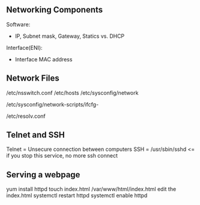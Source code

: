 ## Networking Components
Software:
- IP, Subnet mask, Gateway, Statics vs. DHCP

Interface(ENI):
- Interface MAC address

## Network Files
<!--  The Name Service Switch (NSS) configuration file configs how to obtain
name-service information in a range of categories, and in what
order.  Each category of information is identified by a database
name. ie. file, AD -->
/etc/nsswitch.conf 
/etc/hosts <!-- map a domain to an IP address-->
/etc/sysconfig/network 
<!-- ifcfg = interface config -->
<!-- static vs. DHCP file -->
/etc/sysconfig/network-scripts/ifcfg-<nic number> <!-- ENI config ie. eth0 -->
<!-- config DNS resolver -->
/etc/resolv.conf 

## Telnet and SSH
Telnet = Unsecure connection between computers
SSH = /usr/sbin/sshd <= if you stop this service, no more ssh connect

## Serving a webpage
yum install httpd
touch index.html /var/www/html/index.html
edit the index.html
systemctl restart httpd
systemctl enable httpd


